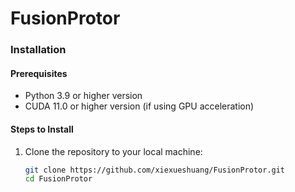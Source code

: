 # FusionProtor

### Installation

#### Prerequisites

- Python 3.9 or higher version
- CUDA 11.0 or higher version (if using GPU acceleration)

#### Steps to Install

1. Clone the repository to your local machine:
   ```bash
   git clone https://github.com/xiexueshuang/FusionProtor.git
   cd FusionProtor